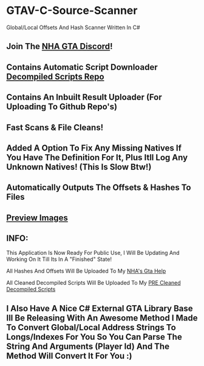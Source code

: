 # GTAV-C-Source-Scanner
Global/Local Offsets And Hash Scanner Written In C#

## Join The [NHA GTA Discord](https://discord.gg/3EQvmNMr2c)!

## Contains Automatic Script Downloader [Decompiled Scripts Repo](https://github.com/dr-NHA/GTAV-Decompiled-Scripts)

## Contains An Inbuilt Result Uploader (For Uploading To Github Repo's)
## Fast Scans & File Cleans!
## Added A Option To Fix Any Missing Natives If You Have The Definition For It, Plus Itll Log Any Unknown Natives! (This Is Slow Btw!)
## Automatically Outputs The Offsets & Hashes To Files

## [Preview Images](https://github.com/dr-NHA/GTAV-C-Source-Scanner/blob/main/PREVIEW.md)

## INFO:
This Application Is Now Ready For Public Use,
I Will Be Updating And Working On It Till Its In A "Finished" State!

All Hashes And Offsets Will Be Uploaded To My 
[NHA's Gta Help](https://github.com/dr-NHA/GtaV_2)  

All Cleaned Decompiled Scripts Will Be Uploaded To My 
[PRE Cleaned Decompiled Scripts](https://github.com/dr-NHA/NHA-Cleaned-Decompiled-Scripts)  



## I Also Have A Nice C# External GTA Library Base Ill Be Releasing With An Awesome Method I Made To Convert Global/Local Address Strings To Longs/Indexes For You So You Can Parse The String And Arguments (Player Id) And The Method Will Convert It For You :)
